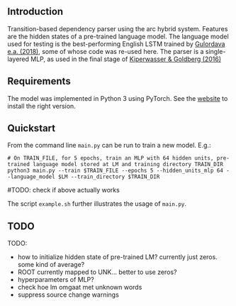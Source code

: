 ## Introduction

Transition-based dependency parser using the arc hybrid system. Features are the hidden states of a pre-trained language model.
The language model used for testing is the best-performing English LSTM trained by [Gulordava e.a. (2018)](https://arxiv.org/abs/1803.1113), some of whose code was re-used here.
The parser is a single-layered MLP, as used in the final stage of [Kiperwasser & Goldberg (2016)](https://aclweb.org/anthology/Q16-1023)

## Requirements

The model was implemented in Python 3 using PyTorch. See the [website](https://pytorch.org/) to install the right version.

## Quickstart

From the command line `main.py` can be run to train a new model. E.g.:

    # On TRAIN_FILE, for 5 epochs, train an MLP with 64 hidden units, pre-trained language model stored at LM and training directory TRAIN_DIR
    python3 main.py --train $TRAIN_FILE --epochs 5 --hidden_units_mlp 64 --language_model $LM --train_directory $TRAIN_DIR

#TODO: check if above actually works

The script `example.sh` further illustrates the usage of `main.py`.

## TODO

TODO:
- how to initialize hidden state of pre-trained LM? currently just zeros. some kind of average?
- ROOT currently mapped to UNK... better to use zeros?
- hyperparameters of MLP?
- check hoe lm omgaat met unknown words
- suppress source change warnings

